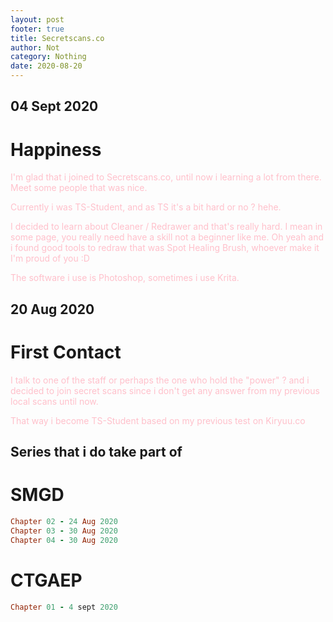 ```yaml
---
layout: post
footer: true
title: Secretscans.co
author: Not
category: Nothing
date: 2020-08-20
---
```


## 04 Sept 2020

# Happiness

<span style="color:pink">I'm glad that i joined to Secretscans.co, until now i learning a lot
from there. Meet some people that was nice. 
</span>

<span style="color:pink">Currently i was TS-Student, and as TS it's a bit hard or no ? hehe.
</span>

<span style="color:pink">I decided to learn about Cleaner / Redrawer and that's really hard.
I mean in some page, you really need have a skill not a beginner like me.
Oh yeah and i found good tools to redraw that was Spot Healing Brush,
whoever make it I'm proud of you :D 
</span>

<span style="color:pink">The software i use is Photoshop, sometimes i use Krita.
</span>

## 20 Aug 2020

# First Contact
<span style="color:pink">
I talk to one of the staff or perhaps the one who hold the "power" ?
and i decided to join secret scans since i don't get any answer 
from my previous local scans until now.
</span>

<span style="color:pink">That way i become TS-Student based on my previous test on Kiryuu.co
</span>

## Series that i do take part of

# SMGD 
```ruby
Chapter 02 - 24 Aug 2020
Chapter 03 - 30 Aug 2020
Chapter 04 - 30 Aug 2020
```

# CTGAEP
```ruby
Chapter 01 - 4 sept 2020 
```
